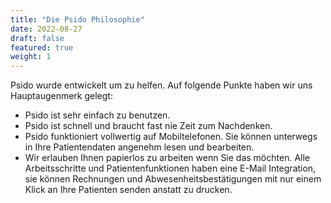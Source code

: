 ```yaml
---
title: "Die Psido Philosophie"
date: 2022-08-27
draft: false
featured: true
weight: 1
---
```


Psido wurde entwickelt um zu helfen. Auf folgende Punkte haben wir uns Hauptaugenmerk gelegt:

- Psido ist sehr einfach zu benutzen.
- Psido ist schnell und braucht fast nie Zeit zum Nachdenken.
- Psido funktioniert vollwertig auf Mobiltelefonen. Sie können unterwegs in Ihre Patientendaten angenehm lesen und bearbeiten.
- Wir erlauben Ihnen papierlos zu arbeiten wenn Sie das möchten. Alle Arbeitsschritte und Patientenfunktionen haben eine E-Mail Integration, sie können Rechnungen und Abwesenheitsbestätigungen mit nur einem Klick an Ihre Patienten senden anstatt zu drucken.
